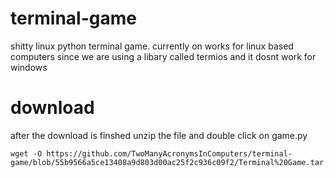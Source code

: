 # terminal-game
shitty linux python terminal game.
currently on works for linux based computers since we are using a libary called termios and it dosnt work for windows
</download>
# download
after the download is finshed unzip the file and double click on game.py 
````
wget -O https://github.com/TwoManyAcronymsInComputers/terminal-game/blob/55b9566a5ce13408a9d803d00ac25f2c936c09f2/Terminal%20Game.tar.gz
````
<dowload>
